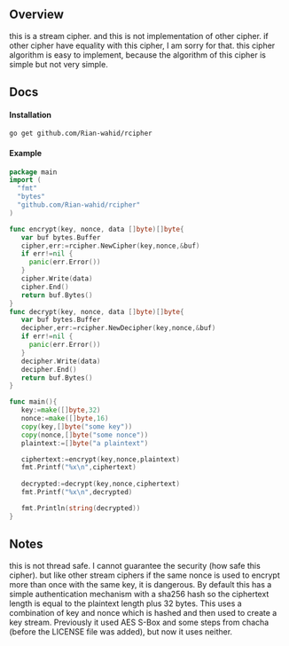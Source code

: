 ## Overview

this is a stream cipher. and this is not implementation of other cipher.
if other cipher have equality with this cipher, I am sorry for that. 
this cipher algorithm is easy to implement,
because the algorithm of this cipher is simple but not very simple.


## Docs


#### Installation
```
go get github.com/Rian-wahid/rcipher
```


#### Example

```go
package main
import (
  "fmt"
  "bytes"
  "github.com/Rian-wahid/rcipher"
)

func encrypt(key, nonce, data []byte)[]byte{
   var buf bytes.Buffer
   cipher,err:=rcipher.NewCipher(key,nonce,&buf)
   if err!=nil {
     panic(err.Error())
   }
   cipher.Write(data)
   cipher.End()
   return buf.Bytes()
}
func decrypt(key, nonce, data []byte)[]byte{
   var buf bytes.Buffer
   decipher,err:=rcipher.NewDecipher(key,nonce,&buf)
   if err!=nil {
     panic(err.Error())
   }
   decipher.Write(data)
   decipher.End()
   return buf.Bytes()
}

func main(){
   key:=make([]byte,32)
   nonce:=make([]byte,16)
   copy(key,[]byte("some key"))
   copy(nonce,[]byte("some nonce"))
   plaintext:=[]byte("a plaintext")

   ciphertext:=encrypt(key,nonce,plaintext)
   fmt.Printf("%x\n",ciphertext)
   
   decrypted:=decrypt(key,nonce,ciphertext)
   fmt.Printf("%x\n",decrypted)

   fmt.Println(string(decrypted))
}

```

## Notes

this is not thread safe.
I cannot guarantee the security (how safe this cipher). but like other stream ciphers if the same nonce is used to encrypt more than once with the same key, it is dangerous.
By default this has a simple authentication mechanism with a sha256 hash so the ciphertext length is equal to the plaintext length plus 32 bytes.
This uses a combination of key and nonce which is hashed and then used to create a key stream.
Previously it used AES S-Box and some steps from chacha (before the LICENSE file was added), but now it uses neither.

